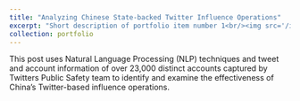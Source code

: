 ```yaml
---
title: "Analyzing Chinese State-backed Twitter Influence Operations"
excerpt: "Short description of portfolio item number 1<br/><img src='/images/word cloud china.png'>"
collection: portfolio
---
```


This post uses Natural Language Processing (NLP) techniques and tweet and account information of over 23,000 distinct accounts captured by Twitters Public Safety team to identify and examine the effectiveness of China’s Twitter-based influence operations.  
